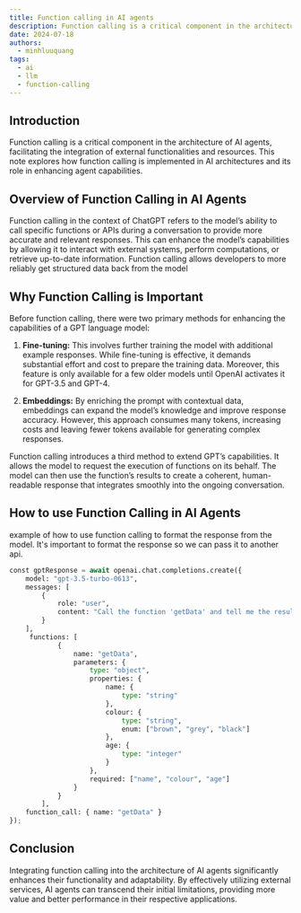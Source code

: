 ```yaml
---
title: Function calling in AI agents
description: Function calling is a critical component in the architecture of AI agents, facilitating the integration of external functionalities and resources. This note explores how function calling is implemented in AI architectures and its role in enhancing agent capabilities
date: 2024-07-18
authors:
  - minhluuquang
tags:
  - ai
  - llm
  - function-calling
---
```


## Introduction

Function calling is a critical component in the architecture of AI agents, facilitating the integration of external functionalities and resources. This note explores how function calling is implemented in AI architectures and its role in enhancing agent capabilities.

## Overview of Function Calling in AI Agents

Function calling in the context of ChatGPT refers to the model’s ability to call specific functions or APIs during a conversation to provide more accurate and relevant responses. This can enhance the model’s capabilities by allowing it to interact with external systems, perform computations, or retrieve up-to-date information. Function calling allows developers to more reliably get structured data back from the model

## Why Function Calling is Important

Before function calling, there were two primary methods for enhancing the capabilities of a GPT language model:

1. **Fine-tuning:** This involves further training the model with additional example responses. While fine-tuning is effective, it demands substantial effort and cost to prepare the training data. Moreover, this feature is only available for a few older models until OpenAI activates it for GPT-3.5 and GPT-4.

2. **Embeddings:** By enriching the prompt with contextual data, embeddings can expand the model’s knowledge and improve response accuracy. However, this approach consumes many tokens, increasing costs and leaving fewer tokens available for generating complex responses.

Function calling introduces a third method to extend GPT’s capabilities. It allows the model to request the execution of functions on its behalf. The model can then use the function’s results to create a coherent, human-readable response that integrates smoothly into the ongoing conversation.

## How to use Function Calling in AI Agents

example of how to use function calling to format the response from the model. It's important to format the response so we can pass it to another api.

```python
const gptResponse = await openai.chat.completions.create({
    model: "gpt-3.5-turbo-0613",
    messages: [
        {
            role: "user",
            content: "Call the function 'getData' and tell me the result."
        }
    ],
     functions: [
            {
                name: "getData",
                parameters: {
                    type: "object",
                    properties: {
                        name: {
                            type: "string"
                        },
                        colour: {
                            type: "string",
                            enum: ["brown", "grey", "black"]
                        },
                        age: {
                            type: "integer"
                        }
                    },
                    required: ["name", "colour", "age"]
                }
            }
        ],
    function_call: { name: "getData" }
});
```

## Conclusion

Integrating function calling into the architecture of AI agents significantly enhances their functionality and adaptability. By effectively utilizing external services, AI agents can transcend their initial limitations, providing more value and better performance in their respective applications.

